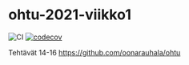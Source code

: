 # ohtu-2021-viikko1

![CI](https://github.com/oonarauhala/ohtu-2021-viikko1/actions/workflows/main.yml/badge.svg)
[![codecov](https://codecov.io/gh/oonarauhala/ohtu-2021-viikko1/branch/main/graph/badge.svg?token=Uu2Lta8ga5)](https://codecov.io/gh/oonarauhala/ohtu-2021-viikko1)

Tehtävät 14-16 https://github.com/oonarauhala/ohtu